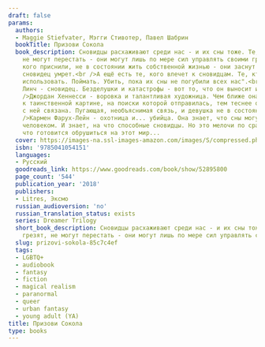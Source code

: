 ```yaml
---
draft: false
params:
  authors:
  - Maggie Stiefvater, Мэгги Стивотер, Павел Шабрин
  bookTitle: Призови Сокола
  book_description: Сновидцы расхаживают среди нас - и их сны тоже. Те, кто грезят,
    не могут перестать - они могут лишь по мере сил управлять своими грёзами. Те,
    кого приснили, не в состоянии жить собственной жизнью - они заснут навеки, если
    сновидец умрет.<br />А ещё есть те, кого влечет к сновидцам. Те, кто хочет их
    использовать. Поймать. Убить, пока их сны не погубили всех нас".<br /><br />Ронан
    Линч - сновидец. Безделушки и катастрофы - вот то, что он выносит из снов.<br
    />Джордан Хеннесси - воровка и талантливая художница. Чем ближе она оказывается
    к таинственной картине, на поиски которой отправилась, тем теснее оказывается
    с ней связана. Пугающая, необъяснимая связь, и девушка не в состоянии ее разорвать.<br
    />Кармен Фарух-Лейн - охотница и... убийца. Она знает, что сны могут сделать с
    человеком. И знает, на что способные сновидцы. Но это мелочи по сравнению с тем,
    что готовится обрушиться на этот мир...
  cover: https://images-na.ssl-images-amazon.com/images/S/compressed.photo.goodreads.com/books/1571079982l/52895800.jpg
  isbn: '9785041054151'
  languages:
  - Русский
  goodreads_link: https://www.goodreads.com/book/show/52895800
  page_count: '544'
  publication_year: '2018'
  publishers:
  - Litres, Эксмо
  russian_audioversion: 'no'
  russian_translation_status: exists
  series: Dreamer Trilogy
  short_book_description: Сновидцы расхаживают среди нас - и их сны тоже. Те, кто
    грезят, не могут перестать - они могут лишь по мере сил управлять своими грёзами.
  slug: prizovi-sokola-85c7c4ef
  tags:
  - LGBTQ+
  - audiobook
  - fantasy
  - fiction
  - magical realism
  - paranormal
  - queer
  - urban fantasy
  - young adult (YA)
title: Призови Сокола
type: books
---
```

